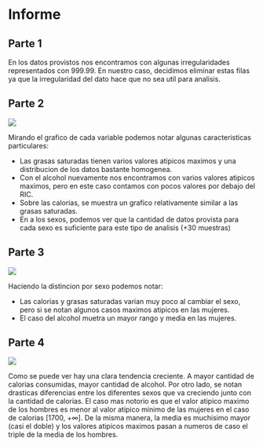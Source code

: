 # Informe

## Parte 1

En los datos provistos nos encontramos con algunas irregularidades representados con 999.99. En nuestro caso, decidimos eliminar estas filas ya que la irregularidad del dato hace que no sea util para analisis.

## Parte 2

![](./part_2.svg)

Mirando el grafico de cada variable podemos notar algunas caracteristicas particulares:

- Las grasas saturadas tienen varios valores atipicos maximos y una distribucion de los datos bastante homogenea.
- Con el alcohol nuevamente nos encontramos con varios valores atipicos maximos, pero en este caso contamos con pocos valores por debajo del RIC.
- Sobre las calorias, se muestra un grafico relativamente similar a las grasas saturadas.
- En a los sexos, podemos ver que la cantidad de datos provista para cada sexo es suficiente para este tipo de analisis (+30 muestras)

## Parte 3

![](./part_3.svg)

Haciendo la distincion por sexo podemos notar:
- Las calorias y grasas saturadas varian muy poco al cambiar el sexo, pero si se notan algunos casos maximos atipicos en las mujeres.
- El caso del alcohol muetra un mayor rango y media en las mujeres.

## Parte 4

![](./part_4.svg)

Como se puede ver hay una clara tendencia creciente. A mayor cantidad de calorias consumidas, mayor cantidad de alcohol. 
Por otro lado, se notan drasticas diferencias entre los diferentes sexos que va creciendo junto con la cantidad de calorias. El caso mas notorio es que el valor atipico maximo de los hombres es menor al valor atipico minimo de las mujeres en el caso de calorias [1700, +$\infty$]. De la misma manera, la media es muchisimo mayor (casi el doble) y los valores atipicos maximos pasan a numeros de caso el triple de la media de los hombres.
